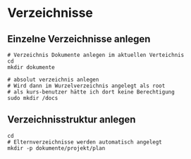 # Verzeichnisse 

## Einzelne Verzeichnisse anlegen 

```
# Verzeichnis Dokumente anlegen im aktuellen Verteichnis
cd
mkdir dokumente  

# absolut verzeichnis anlegen 
# Wird dann im Wurzelverzeichnis angelegt als root
# als kurs-benutzer hätte ich dort keine Berechtigung 
sudo mkdir /docs 

```

## Verzeichnisstruktur anlegen 

```
cd
# Elternverzeichnisse werden automatisch angelegt 
mkdir -p dokumente/projekt/plan 

```
